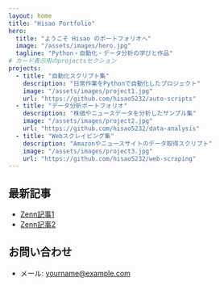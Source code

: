 ```yaml
---
layout: home
title: "Hisao Portfolio"
hero:
  title: "ようこそ Hisao のポートフォリオへ"
  image: "/assets/images/hero.jpg"
  tagline: "Python・自動化・データ分析の学びと作品"
# カード表示用のprojectsセクション
projects:
  - title: "自動化スクリプト集"
    description: "日常作業をPythonで自動化したプロジェクト"
    image: "/assets/images/project1.jpg"
    url: "https://github.com/hisao5232/auto-scripts"
  - title: "データ分析ポートフォリオ"
    description: "株価やニュースデータを分析したサンプル集"
    image: "/assets/images/project2.jpg"
    url: "https://github.com/hisao5232/data-analysis"
  - title: "Webスクレイピング集"
    description: "Amazonやニュースサイトのデータ取得スクリプト"
    image: "/assets/images/project3.jpg"
    url: "https://github.com/hisao5232/web-scraping"
---
```


## 最新記事
- [Zenn記事1](https://zenn.dev/hisao5232/articles/xxxxx)
- [Zenn記事2](https://zenn.dev/hisao5232/articles/yyyyy)

## お問い合わせ
- メール: yourname@example.com
